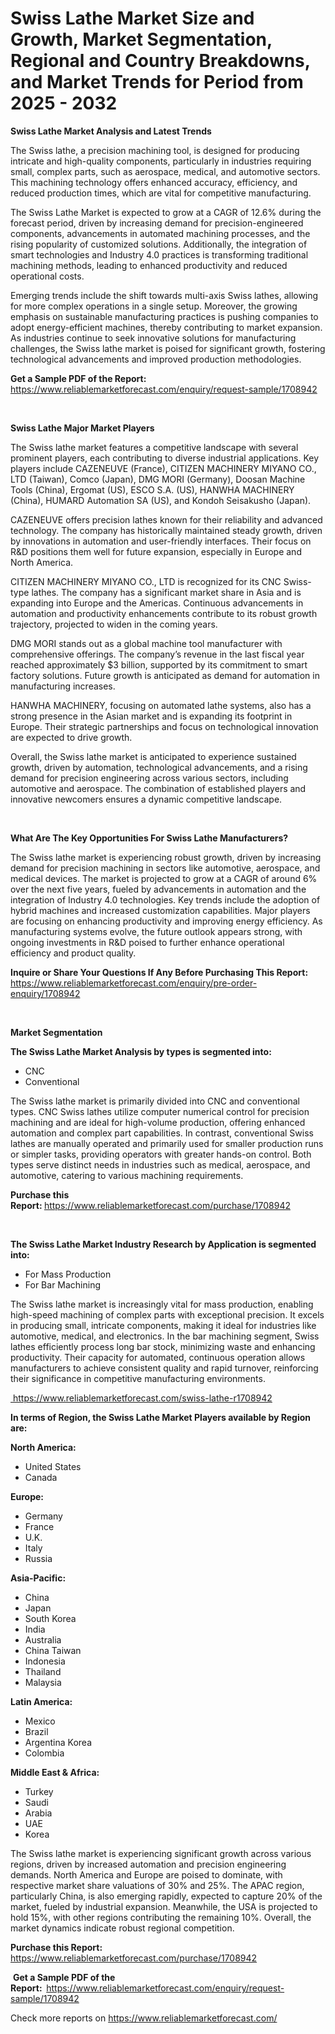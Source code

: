 <p><h1>Swiss Lathe Market Size and Growth, Market Segmentation, Regional and Country Breakdowns, and Market Trends for Period from 2025 -  2032</h1></p><p><strong>Swiss Lathe Market Analysis and Latest Trends</strong></p>
<p><p>The Swiss lathe, a precision machining tool, is designed for producing intricate and high-quality components, particularly in industries requiring small, complex parts, such as aerospace, medical, and automotive sectors. This machining technology offers enhanced accuracy, efficiency, and reduced production times, which are vital for competitive manufacturing.</p><p>The Swiss Lathe Market is expected to grow at a CAGR of 12.6% during the forecast period, driven by increasing demand for precision-engineered components, advancements in automated machining processes, and the rising popularity of customized solutions. Additionally, the integration of smart technologies and Industry 4.0 practices is transforming traditional machining methods, leading to enhanced productivity and reduced operational costs.</p><p>Emerging trends include the shift towards multi-axis Swiss lathes, allowing for more complex operations in a single setup. Moreover, the growing emphasis on sustainable manufacturing practices is pushing companies to adopt energy-efficient machines, thereby contributing to market expansion. As industries continue to seek innovative solutions for manufacturing challenges, the Swiss lathe market is poised for significant growth, fostering technological advancements and improved production methodologies.</p></p>
<p><strong>Get a Sample PDF of the Report:&nbsp;</strong> <a href="https://www.reliablemarketforecast.com/enquiry/request-sample/1708942?utm_campaign=1110&utm_medium=2&utm_source=Github&utm_content=ia&utm_term=10012025&utm_id=swiss-lathe">https://www.reliablemarketforecast.com/enquiry/request-sample/1708942</a></p>
<p>&nbsp;</p>
<p><strong>Swiss Lathe Major Market Players</strong></p>
<p><p>The Swiss lathe market features a competitive landscape with several prominent players, each contributing to diverse industrial applications. Key players include CAZENEUVE (France), CITIZEN MACHINERY MIYANO CO., LTD (Taiwan), Comco (Japan), DMG MORI (Germany), Doosan Machine Tools (China), Ergomat (US), ESCO S.A. (US), HANWHA MACHINERY (China), HUMARD Automation SA (US), and Kondoh Seisakusho (Japan).</p><p>CAZENEUVE offers precision lathes known for their reliability and advanced technology. The company has historically maintained steady growth, driven by innovations in automation and user-friendly interfaces. Their focus on R&D positions them well for future expansion, especially in Europe and North America.</p><p>CITIZEN MACHINERY MIYANO CO., LTD is recognized for its CNC Swiss-type lathes. The company has a significant market share in Asia and is expanding into Europe and the Americas. Continuous advancements in automation and productivity enhancements contribute to its robust growth trajectory, projected to widen in the coming years.</p><p>DMG MORI stands out as a global machine tool manufacturer with comprehensive offerings. The company’s revenue in the last fiscal year reached approximately $3 billion, supported by its commitment to smart factory solutions. Future growth is anticipated as demand for automation in manufacturing increases.</p><p>HANWHA MACHINERY, focusing on automated lathe systems, also has a strong presence in the Asian market and is expanding its footprint in Europe. Their strategic partnerships and focus on technological innovation are expected to drive growth.</p><p>Overall, the Swiss lathe market is anticipated to experience sustained growth, driven by automation, technological advancements, and a rising demand for precision engineering across various sectors, including automotive and aerospace. The combination of established players and innovative newcomers ensures a dynamic competitive landscape.</p></p>
<p>&nbsp;</p>
<p><strong>What Are The Key Opportunities For Swiss Lathe Manufacturers?</strong></p>
<p><p>The Swiss lathe market is experiencing robust growth, driven by increasing demand for precision machining in sectors like automotive, aerospace, and medical devices. The market is projected to grow at a CAGR of around 6% over the next five years, fueled by advancements in automation and the integration of Industry 4.0 technologies. Key trends include the adoption of hybrid machines and increased customization capabilities. Major players are focusing on enhancing productivity and improving energy efficiency. As manufacturing systems evolve, the future outlook appears strong, with ongoing investments in R&D poised to further enhance operational efficiency and product quality.</p></p>
<p><strong>Inquire or Share Your Questions If Any Before Purchasing This Report:</strong> <a href="https://www.reliablemarketforecast.com/enquiry/pre-order-enquiry/1708942?utm_campaign=1110&utm_medium=2&utm_source=Github&utm_content=ia&utm_term=10012025&utm_id=swiss-lathe">https://www.reliablemarketforecast.com/enquiry/pre-order-enquiry/1708942</a></p>
<p>&nbsp;</p>
<p><strong>Market Segmentation</strong></p>
<p><strong>The Swiss Lathe Market Analysis by types is segmented into:</strong></p>
<p><ul><li>CNC</li><li>Conventional</li></ul></p>
<p><p>The Swiss lathe market is primarily divided into CNC and conventional types. CNC Swiss lathes utilize computer numerical control for precision machining and are ideal for high-volume production, offering enhanced automation and complex part capabilities. In contrast, conventional Swiss lathes are manually operated and primarily used for smaller production runs or simpler tasks, providing operators with greater hands-on control. Both types serve distinct needs in industries such as medical, aerospace, and automotive, catering to various machining requirements.</p></p>
<p><strong>Purchase this Report:&nbsp;</strong><a href="https://www.reliablemarketforecast.com/purchase/1708942?utm_campaign=1110&utm_medium=2&utm_source=Github&utm_content=ia&utm_term=10012025&utm_id=swiss-lathe">https://www.reliablemarketforecast.com/purchase/1708942</a></p>
<p>&nbsp;</p>
<p><strong>The Swiss Lathe Market Industry Research by Application is segmented into:</strong></p>
<p><ul><li>For Mass Production</li><li>For Bar Machining</li></ul></p>
<p><p>The Swiss lathe market is increasingly vital for mass production, enabling high-speed machining of complex parts with exceptional precision. It excels in producing small, intricate components, making it ideal for industries like automotive, medical, and electronics. In the bar machining segment, Swiss lathes efficiently process long bar stock, minimizing waste and enhancing productivity. Their capacity for automated, continuous operation allows manufacturers to achieve consistent quality and rapid turnover, reinforcing their significance in competitive manufacturing environments.</p></p>
<p><a href="https://www.reliablemarketforecast.com/swiss-lathe-r1708942?utm_campaign=1110&utm_medium=2&utm_source=Github&utm_content=ia&utm_term=10012025&utm_id=swiss-lathe">&nbsp;https://www.reliablemarketforecast.com/swiss-lathe-r1708942</a></p>
<p><strong>In terms of Region, the Swiss Lathe Market Players available by Region are:</strong></p>
<p>
    <p> <strong> North America: </strong>
        <ul>
            <li>United States</li>
            <li>Canada</li>
        </ul>
        </p> 
    <p> <strong> Europe: </strong>
        <ul>
            <li>Germany</li>
            <li>France</li>
            <li>U.K.</li>
            <li>Italy</li>
            <li>Russia</li>
        </ul>
        </p> 
    <p> <strong> Asia-Pacific: </strong>
        <ul>
            <li>China</li>
            <li>Japan</li>
            <li>South Korea</li>
            <li>India</li>
            <li>Australia</li>
            <li>China Taiwan</li>
            <li>Indonesia</li>
            <li>Thailand</li>
            <li>Malaysia</li>
        </ul>
        </p> 
    <p> <strong> Latin America: </strong>
        <ul>
            <li>Mexico</li>
            <li>Brazil</li>
            <li>Argentina Korea</li>
            <li>Colombia</li>
        </ul>
        </p> 
    <p> <strong> Middle East & Africa: </strong>
        <ul>
            <li>Turkey</li>
            <li>Saudi</li>
            <li>Arabia</li>
            <li>UAE</li>
            <li>Korea</li>
        </ul>
    </p>
    </p>
<p><p>The Swiss lathe market is experiencing significant growth across various regions, driven by increased automation and precision engineering demands. North America and Europe are poised to dominate, with respective market share valuations of 30% and 25%. The APAC region, particularly China, is also emerging rapidly, expected to capture 20% of the market, fueled by industrial expansion. Meanwhile, the USA is projected to hold 15%, with other regions contributing the remaining 10%. Overall, the market dynamics indicate robust regional competition.</p></p>
<p><strong>Purchase this Report: </strong><a href="https://www.reliablemarketforecast.com/purchase/1708942?utm_campaign=1110&utm_medium=2&utm_source=Github&utm_content=ia&utm_term=10012025&utm_id=swiss-lathe">https://www.reliablemarketforecast.com/purchase/1708942</a></p>
<p>&nbsp;<strong>Get a Sample PDF of the Report:&nbsp;&nbsp;</strong><a href="https://www.reliablemarketforecast.com/enquiry/request-sample/1708942?utm_campaign=1110&utm_medium=2&utm_source=Github&utm_content=ia&utm_term=10012025&utm_id=swiss-lathe">https://www.reliablemarketforecast.com/enquiry/request-sample/1708942</a></p>
<p><strong></strong></p>
<p>Check more reports on <a href="https://www.reliablemarketforecast.com/?utm_campaign=1110&utm_medium=2&utm_source=Github&utm_content=ia&utm_term=10012025&utm_id=swiss-lathe">https://www.reliablemarketforecast.com/</a></p>